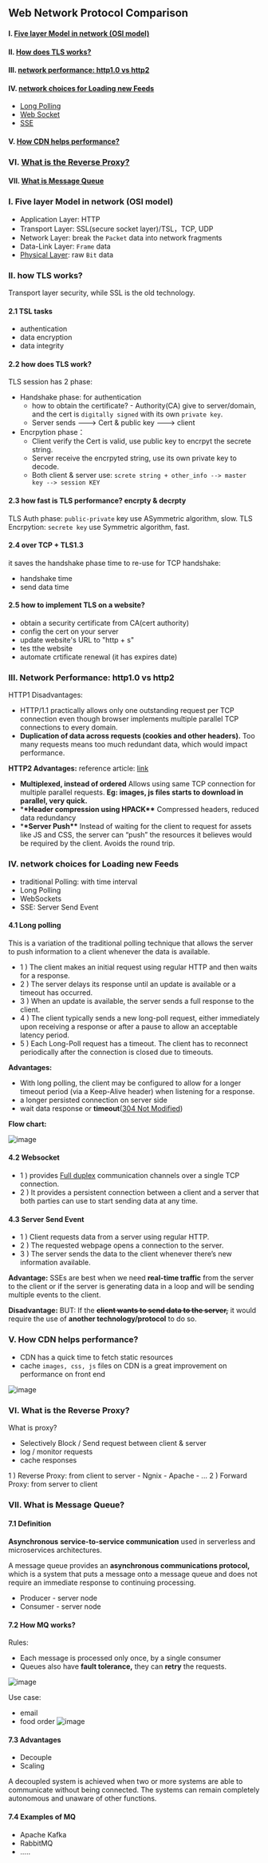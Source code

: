 ## Web Network Protocol Comparison

#### I. [Five layer Model in network (OSI model)](#question-1)

#### II. [How does TLS works?](#question-2)

#### III. [network performance: http1.0 vs http2](#question-3)

#### IV. [network choices for Loading new Feeds](#question-4)

- [Long Polling](#q4-1)
- [Web Socket](#q4-2)
- [SSE](#q4-3)

#### V. [How CDN helps performance?](#question-5)

### VI. [What is the Reverse Proxy?](#question-6)

#### VII. [What is Message Queue](#question-7)

<div id="question-1" />

### I. Five layer Model in network (OSI model)

- Application Layer: HTTP
- Transport Layer: SSL(secure socket layer)/TSL，TCP, UDP
- Network Layer: break the `Packet` data into network fragments
- Data-Link Layer: `Frame` data
- [Physical Layer](https://www.simplilearn.com/tutorials/cyber-security-tutorial/physical-layer-in-the-osi-model): raw `Bit` data

<div id="question-2"/>

### II. how TLS works?

Transport layer security, while SSL is the old technology.

#### 2.1 TSL tasks

- authentication
- data encryption
- data integrity

#### 2.2 how does TLS work?

TLS session has 2 phase:

- Handshake phase: for authentication
  - how to obtain the certificate? - Authority(CA) give to server/domain, and the cert is `digitally signed` with its own `private key`.
  - Server sends ---> Cert & public key ---> client
- Encrpytion phase：
  - Client verify the Cert is valid, use public key to encrpyt the secrete string.
  - Server receive the encrpyted string, use its own private key to decode.
  - Both client & server use: `screte string + other_info --> master key --> session KEY`

#### 2.3 how fast is TLS performance? encrpty & decrpty

TLS Auth phase: `public-private` key use ASymmetric algorithm, slow.
TLS Encrpytion: `secrete key` use Symmetric algorithm, fast.

#### 2.4 over TCP + TLS1.3

it saves the handshake phase time to re-use for TCP handshake:

- handshake time
- send data time

#### 2.5 how to implement TLS on a website?

- obtain a security certificate from CA(cert authority)
- config the cert on your server
- update website's URL to "http + s"
- tes tthe website
- automate crtificate renewal (it has expires date)

<div id="question-3"/>

### III. Network Performance: http1.0 vs http2

HTTP1 Disadvantages:

- HTTP/1.1 practically allows only one outstanding request per TCP connection
  even though browser implements multiple parallel TCP connections to every domain.
- **Duplication of data across requests (cookies and other headers).**
  Too many requests means too much redundant data, which would impact performance.

**HTTP2 Advantages:**
reference article: [link](https://imagekit.io/blog/http2-vs-http1-performance/)

- **Multiplexed, instead of ordered**
  Allows using same TCP connection for multiple parallel requests. **Eg: images, js files starts to download in parallel, very quick.**
- \***\*Header compression using HPACK\*\***
  Compressed headers, reduced data redundancy
- \***\*Server Push\*\***
  Instead of waiting for the client to request for assets like JS and CSS, the server can “push” the resources it believes would be required by the client. Avoids the round trip.

<div id="question-4"/>

### IV. network choices for Loading new Feeds

- traditional Polling: with time interval
- Long Polling
- WebSockets
- SSE: Server Send Event

<div id="q4-1" />

#### 4.1 Long polling

This is a variation of the traditional polling technique that allows the server to push information to a client whenever the data is available.

- 1 ) The client makes an initial request using regular HTTP and then waits for a response.
- 2 ) The server delays its response until an update is available or a timeout has occurred.
- 3 ) When an update is available, the server sends a full response to the client.
- 4 ) The client typically sends a new long-poll request, either immediately upon receiving a response or after a pause to allow an acceptable latency period.
- 5 ) Each Long-Poll request has a timeout. The client has to reconnect periodically after the connection is closed due to timeouts.

**Advantages:**

- With long polling, the client may be configured to allow for a longer timeout period (via a Keep-Alive header) when listening for a response.
- a longer persisted connection on server side
- wait data response or **timeout**([304 Not Modified](https://developer.mozilla.org/en-US/docs/Web/HTTP/Status/304))

**Flow chart:**

![image](../assets/longpolling.png ":size=517x378")

<div id="q4-2" />

#### 4.2 Websocket

- 1 ) provides [Full duplex](<https://en.wikipedia.org/wiki/Duplex_(telecommunications)#Full_duplex>) communication channels over a single TCP connection.
- 2 ) It provides a persistent connection between a client and a server that both parties can use to start sending data at any time.

<div id="q4-3" />

#### 4.3 Server Send Event

- 1 ) Client requests data from a server using regular HTTP.
- 2 ) The requested webpage opens a connection to the server.
- 3 ) The server sends the data to the client whenever there’s new information available.

**Advantage:**
SSEs are best when we need **real-time traffic** from the server to the client or if the server is generating data in a loop and will be sending multiple events to the client.

**Disadvantage:**
BUT: If the **~~client wants to send data to the server,~~** it would require the use of **another technology/protocol** to do so.

<div id="question-5"/>

### V. How CDN helps performance?

- CDN has a quick time to fetch static resources
- cache `images, css, js` files on CDN is a great improvement on performance on front end

![image](../assets/cdn_flow.png ":size=627x226")

<div id="question-6"/>

### VI. What is the Reverse Proxy?

What is proxy?

- Selectively Block / Send request between client & server
- log / monitor requests
- cache responses

1 ) Reverse Proxy: from client to server - Ngnix - Apache - ...
2 ) Forward Proxy: from server to client

<div id="question-7"/>

### VII. What is Message Queue?

#### 7.1 Definition

**Asynchronous** **service-to-service communication** used in serverless and microservices architectures.

A message queue provides an **asynchronous communications protocol,** which is a system that puts a message onto a message queue and does not require an immediate response to continuing processing.

- Producer - server node
- Consumer - server node

#### 7.2 How MQ works?

Rules:

- Each message is processed only once, by a single consumer
- Queues also have **fault tolerance,** they can **retry** the requests.

![image](../assets/mq_flow.png ":size=517x240")

Use case:

- email
- food order
  ![image](../assets/foodorder.png ":size=505x256")

#### 7.3 Advantages

- Decouple
- Scaling

A decoupled system is achieved when two or more systems are able to communicate without being connected. The systems can remain completely autonomous and unaware of other functions.

#### 7.4 Examples of MQ

- Apache Kafka
- RabbitMQ
- .....
